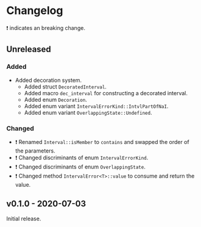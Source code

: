 # Changelog

❗ indicates an breaking change.

## Unreleased

### Added

- Added decoration system.
  - Added struct `DecoratedInterval`.
  - Added macro `dec_interval` for constructing a decorated interval.
  - Added enum `Decoration`.
  - Added enum variant `IntervalErrorKind::IntvlPartOfNaI`.
  - Added enum variant `OverlappingState::Undefined`.

### Changed

- ❗ Renamed `Interval::isMember` to `contains` and swapped the order of the parameters.
- ❗ Changed discriminants of enum `IntervalErrorKind`.
- ❗ Changed discriminants of enum `OverlappingState`.
- ❗ Changed method `IntervalError<T>::value` to consume and return the value.

## v0.1.0 - 2020-07-03

Initial release.
